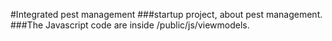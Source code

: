 #Integrated pest management
###startup project, about pest management. 
###The Javascript code are inside /public/js/viewmodels.
